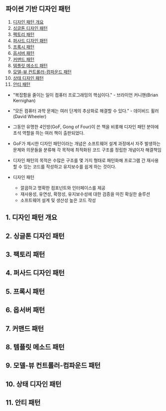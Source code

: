 ## 파이썬 기반 디자인 패턴

1. [디자인 패턴 개요](#1-디자인-패턴-개요)
2. [싱글톤 디자인 패턴](#2-싱글톤-디자인-패턴)
3. [팩토리 패턴](#3-팩토리-패턴)
4. [퍼사드 디자인 패턴](#4-퍼사드-디자인-패턴)
5. [프록시 패턴](#5-프록시-패턴)
6. [옵서버 패턴](#6-옵서버-패턴) 
7. [커맨드 패턴](#7-커맨드-패턴)
8. [템플릿 메소드 패턴](#8-템플릿-메소드-패턴)
9. [모델-뷰 컨트롤러-컴파운드 패턴](#9-모델-뷰-컨트롤러-컴파운드-패턴)
10. [상태 디자인 패턴](#10-상태-디자인-패턴)
11. [안티 패턴](#11-안티-패턴)


- "복잡함을 줄이는 일이 컴퓨터 프로그래밍의 핵심이다." - 브라이언 커니핸(Brian Kernighan)
- "모든 컴퓨터 과학 문제는 여러 단계의 추상화로 해결할 수 있다." - 데이비드 휠러(David Wheeler)

- 그동안 유명한 4인방(GoF, Gong of Four)이 쓴 책을 비롯해 디자인 패턴 분야에 초석 역할을 하는 여러 책이 출판되었다.
- GoF가 제시한 디자인 패턴이라는 개념은 소프트웨어 설계 과정에서 자주 발생하는 문제와 의문들을 분류해 각 목적에 최적화된 코드 구조를 정립한 개념이자 해결책임
- 디자인 패턴의 목적은 수많은 구조를 몇 가지 형태로 패턴화해 프로그램 간 재사용할 수 있는 코드를 작성하고 유지보수를 쉽게 하는 것이다.

- 디자인 패턴
  - 깔끔하고 명확한 컴포넌트와 인터페이스를 제공
  - 재사용성, 유연성, 확정성, 유지보수성에 대한 검증을 마친 확실한 솔루션
  - 소프트웨어 설계 및 생산성 높은 코드 작성

## 1. 디자인 패턴 개요
## 2. 싱글톤 디자인 패턴
## 3. 팩토리 패턴
## 4. 퍼사드 디자인 패턴
## 5. 프록시 패턴
## 6. 옵서버 패턴
## 7. 커맨드 패턴
## 8. 템플릿 메소드 패턴
## 9. 모델-뷰 컨트롤러-컴파운드 패턴
## 10. 상태 디자인 패턴
## 11. 안티 패턴
